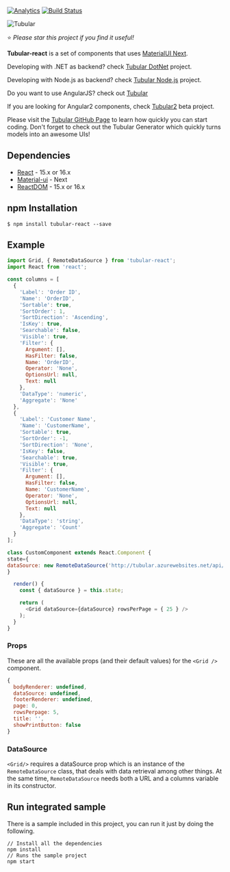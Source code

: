   [![Analytics](https://ga-beacon.appspot.com/UA-8535255-2/unosquare/tubular-react/)](https://github.com/igrigorik/ga-beacon)
 [![Build Status](https://travis-ci.org/unosquare/tubular-react.svg?branch=master)](https://travis-ci.org/unosquare/tubular-react)
 
 ![Tubular](http://unosquare.github.io/tubular/assets/tubular.png)
 
:star: *Please star this project if you find it useful!*

**Tubular-react** is a set of components that uses [MaterialUI Next](https://material-ui-next.com/). 

Developing with .NET as backend? check [Tubular DotNet](https://github.com/unosquare/tubular-dotnet) project.

Developing with Node.js as backend? check [Tubular Node.js](https://github.com/unosquare/tubular-nodejs) project.

Do you want to use AngularJS? check out [Tubular](https://github.com/unosquare/tubular)

If you are looking for Angular2 components, check [Tubular2](https://github.com/unosquare/tubular2) beta project.

Please visit the <a href="http://unosquare.github.io/tubular" target="_blank">Tubular GitHub Page</a> to learn how quickly you can start coding. Don't forget to check out the Tubular Generator which quickly turns models into an awesome UIs!

## Dependencies
* [React](https://reactjs.org/) - 15.x or 16.x
* [Material-ui](https://material-ui-next.com/) - Next
* [ReactDOM](https://reactjs.org/docs/react-dom.html) - 15.x or 16.x

## npm Installation 
```
$ npm install tubular-react --save
```
## Example
```js
import Grid, { RemoteDataSource } from 'tubular-react';
import React from 'react';

const columns = [
  {
    'Label': 'Order ID',
    'Name': 'OrderID',
    'Sortable': true,
    'SortOrder': 1,
    'SortDirection': 'Ascending',
    'IsKey': true,
    'Searchable': false,
    'Visible': true,
    'Filter': { 
      Argument: [],
      HasFilter: false,
      Name: 'OrderID',
      Operator: 'None',
      OptionsUrl: null,
      Text: null
    },
    'DataType': 'numeric',
    'Aggregate': 'None'
  },
  {
    'Label': 'Customer Name',
    'Name': 'CustomerName',
    'Sortable': true,
    'SortOrder': -1,
    'SortDirection': 'None',
    'IsKey': false,
    'Searchable': true,
    'Visible': true,
    'Filter': { 
      Argument: [],
      HasFilter: false,
      Name: 'CustomerName',
      Operator: 'None',
      OptionsUrl: null,
      Text: null
    },
    'DataType': 'string',
    'Aggregate': 'Count'
  }
];

class CustomComponent extends React.Component {
state={
dataSource: new RemoteDataSource('http://tubular.azurewebsites.net/api/orders/paged', columns)
}

  render() {
    const { dataSource } = this.state; 

    return (
      <Grid dataSource={dataSource} rowsPerPage = { 25 } />
    );
  }
}

```

### Props 
These are all the available props (and their default values) for the `<Grid />` component.
```js
{
  bodyRenderer: undefined,
  dataSource: undefined,
  footerRenderer: undefined,  
  page: 0,
  rowsPerpage: 5,
  title: '',
  showPrintButton: false
}

```

### DataSource
`<Grid/>` requires a dataSource prop which is an instance of the `RemoteDataSource` class, that deals with data retrieval among other things. At the same time, `RemoteDataSource` needs both a URL and a columns variable in its constructor. 


## Run integrated sample

There is a sample included in this project, you can run it just by doing the following.

```
// Install all the dependencies
npm install
// Runs the sample project
npm start
```

